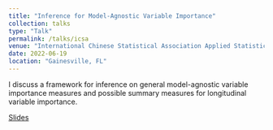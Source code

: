 ```yaml
---
title: "Inference for Model-Agnostic Variable Importance"
collection: talks
type: "Talk"
permalink: /talks/icsa
venue: "International Chinese Statistical Association Applied Statistics Symposium"
date: 2022-06-19
location: "Gainesville, FL"
---
```


I discuss a framework for inference on general model-agnostic variable importance measures and possible summary measures for longitudinal variable importance.

[Slides](https://bdwilliamson.github.io/generalvim_short/)
